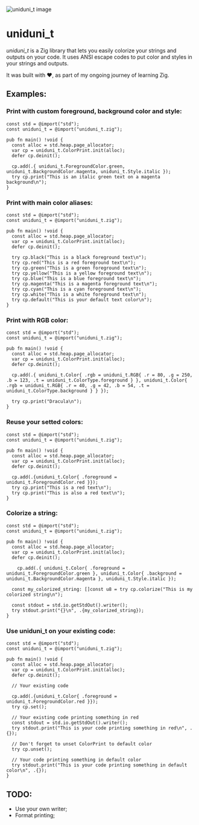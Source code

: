 ![uniduni_t image](https://codeberg.org/attachments/f0ba7e70-05fe-4f6a-9aa8-1f8bbb087d15)

# uniduni_t

*uniduni_t* is a Zig library that lets you easily colorize your strings and outputs on your code. It uses ANSI escape codes to put color and styles in your strings and outputs.

It was built with :heart:, as part of my ongoing journey of learning Zig.

## Examples:

### Print with custom foreground, background color and style:
```
const std = @import("std");
const uniduni_t = @import("uniduni_t.zig");

pub fn main() !void {
  const alloc = std.heap.page_allocator;
  var cp = uniduni_t.ColorPrint.init(alloc);
  defer cp.deinit();

  cp.add(.{ uniduni_t.ForegroundColor.green, uniduni_t.BackgroundColor.magenta, uniduni_t.Style.italic });
  try cp.print("This is an italic green text on a magenta background\n");
}
```
### Print with main color aliases:
```
const std = @import("std");
const uniduni_t = @import("uniduni_t.zig");

pub fn main() !void {
  const alloc = std.heap.page_allocator;
  var cp = uniduni_t.ColorPrint.init(alloc);
  defer cp.deinit();

  try cp.black("This is a black foreground text\n");
  try cp.red("This is a red foreground text\n");
  try cp.green("This is a green foreground text\n");
  try cp.yellow("This is a yellow foreground text\n");
  try cp.blue("This is a blue foreground text\n");
  try cp.magenta("This is a magenta foreground text\n");
  try cp.cyan("This is a cyan foreground text\n");
  try cp.white("This is a white foreground text\n");
  try cp.default("This is your default text color\n");
}
```
### Print with RGB color:
```
const std = @import("std");
const uniduni_t = @import("uniduni_t.zig");

pub fn main() !void {
  const alloc = std.heap.page_allocator;
  var cp = uniduni_t.ColorPrint.init(alloc);
  defer cp.deinit();

  cp.add(.{ uniduni_t.Color{ .rgb = uniduni_t.RGB{ .r = 80, .g = 250, .b = 123, .t = uniduni_t.ColorType.foreground } }, uniduni_t.Color{ .rgb = uniduni_t.RGB{ .r = 40, .g = 42, .b = 54, .t = uniduni_t.ColorType.background } } });

  try cp.print("Dracula\n");
}
```
### Reuse your setted colors:
```
const std = @import("std");
const uniduni_t = @import("uniduni_t.zig");

pub fn main() !void {
  const alloc = std.heap.page_allocator;
  var cp = uniduni_t.ColorPrint.init(alloc);
  defer cp.deinit();

  cp.add(.{uniduni_t.Color{ .foreground = uniduni_t.ForegroundColor.red }});
  try cp.print("This is a red text\n");
  try cp.print("This is also a red text\n");
}
```
### Colorize a string:
```
const std = @import("std");
const uniduni_t = @import("uniduni_t.zig");

pub fn main() !void {
  const alloc = std.heap.page_allocator;
  var cp = uniduni_t.ColorPrint.init(alloc);
  defer cp.deinit();

    cp.add(.{ uniduni_t.Color{ .foreground = uniduni_t.ForegroundColor.green }, uniduni_t.Color{ .background = uniduni_t.BackgroundColor.magenta }, uniduni_t.Style.italic });

  const my_colorized_string: []const u8 = try cp.colorize("This is my colorized string\n");

  const stdout = std.io.getStdOut().writer();
  try stdout.print("{}\n", .{my_colorized_string});
}
```
### Use uniduni_t on your existing code:
```
const std = @import("std");
const uniduni_t = @import("uniduni_t.zig");

pub fn main() !void {
  const alloc = std.heap.page_allocator;
  var cp = uniduni_t.ColorPrint.init(alloc);
  defer cp.deinit();

  // Your existing code

  cp.add(.{uniduni_t.Color{ .foreground = uniduni_t.ForegroundColor.red }});
  try cp.set();

  // Your existing code printing something in red
  const stdout = std.io.getStdOut().writer();
  try stdout.print("This is your code printing something in red\n", .{});

  // Don't forget to unset ColorPrint to default color
  try cp.unset();

  // Your code printing something in default color
  try stdout.print("This is your code printing something in default color\n", .{});
}
```
## TODO:
- Use your own writer;
- Format printing;
